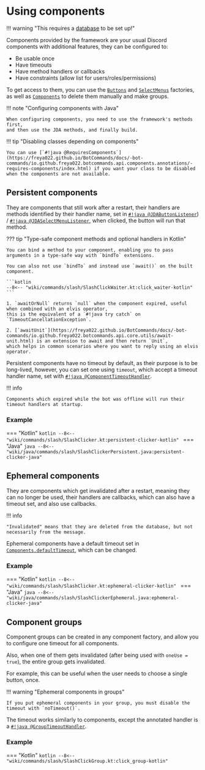 # Using components

!!! warning "This requires a [database](using-botcommands/database.md) to be set up!"

Components provided by the framework are your usual Discord components with additional features,
they can be configured to:
- Be usable once
- Have timeouts
- Have method handlers or callbacks
- Have constraints (allow list for users/roles/permissions)

To get access to them, you can use the [`Buttons`](https://freya022.github.io/BotCommands/docs/-bot-commands/io.github.freya022.botcommands.api.components/-buttons/index.html) and [`SelectMenus`](https://freya022.github.io/BotCommands/docs/-bot-commands/io.github.freya022.botcommands.api.components/-select-menus/index.html) factories,
as well as [`Components`](https://freya022.github.io/BotCommands/docs/-bot-commands/io.github.freya022.botcommands.api.components/-components/index.html) to delete them manually and make groups.

!!! note "Configuring components with Java"

    When configuring components, you need to use the framework's methods first, 
    and then use the JDA methods, and finally build.

!!! tip "Disabling classes depending on components"

    You can use [`#!java @RequiresComponents`](https://freya022.github.io/BotCommands/docs/-bot-commands/io.github.freya022.botcommands.api.components.annotations/-requires-components/index.html) if you want your class to be disabled when the components are not available.

## Persistent components
They are components that still work after a restart,
their handlers are methods identified by their handler name, set in [`#!java @JDAButtonListener`](https://freya022.github.io/BotCommands/docs/-bot-commands/io.github.freya022.botcommands.api.components.annotations/-j-d-a-button-listener/index.html)) / [`#!java @JDASelectMenuListener`](https://freya022.github.io/BotCommands/docs/-bot-commands/io.github.freya022.botcommands.api.components.annotations/-j-d-a-select-menu-listener/index.html),
when clicked, the button will run that method.

[//]: # (TODO add awaitOrNull KDocs link)

??? tip "Type-safe component methods and optional handlers in Kotlin"

    You can bind a method to your component, enabling you to pass arguments in a type-safe way with `bindTo` extensions.

    You can also not use `bindTo` and instead use `await()` on the built component.

    ```kotlin
    --8<-- "wiki/commands/slash/SlashClickWaiter.kt:click_waiter-kotlin"
    ```

    1. `awaitOrNull` returns `null` when the component expired, useful when combined with an elvis operator,
    this is the equivalent of a `#!java try catch` on `TimeoutCancellationException`.

    2. [`awaitUnit`](https://freya022.github.io/BotCommands/docs/-bot-commands/io.github.freya022.botcommands.api.core.utils/await-unit.html) is an extension to await and then return `Unit`, 
    which helps in common scenarios where you want to reply using an elvis operator.

Persistent components have no timeout by default, as their purpose is to be long-lived, however,
you can set one using `timeout`, which accept a timeout handler name, set with [`#!java @ComponentTimeoutHandler`](https://freya022.github.io/BotCommands/docs/-bot-commands/io.github.freya022.botcommands.api.components.annotations/-component-timeout-handler/index.html).

!!! info

    Components which expired while the bot was offline will run their timeout handlers at startup.

### Example
=== "Kotlin"
    ```kotlin
    --8<-- "wiki/commands/slash/SlashClicker.kt:persistent-clicker-kotlin"
    ```
=== "Java"
    ```java
    --8<-- "wiki/java/commands/slash/SlashClickerPersistent.java:persistent-clicker-java"
    ```

## Ephemeral components
They are components which get invalidated after a restart, meaning they can no longer be used,
their handlers are callbacks, which can also have a timeout set, and also use callbacks.

!!! info

    "Invalidated" means that they are deleted from the database, but not necessarily from the message.

Ephemeral components have a default timeout set in [`Components.defaultTimeout`](https://freya022.github.io/BotCommands/docs/-bot-commands/io.github.freya022.botcommands.api.components/-components/-companion/default-timeout.html), which can be changed.

### Example
=== "Kotlin"
    ```kotlin
    --8<-- "wiki/commands/slash/SlashClicker.kt:ephemeral-clicker-kotlin"
    ```
=== "Java"
    ```java
    --8<-- "wiki/java/commands/slash/SlashClickerEphemeral.java:ephemeral-clicker-java"
    ```

## Component groups
Component groups can be created in any component factory, and allow you to configure one timeout for all components.

Also, when one of them gets invalidated (after being used with `oneUse = true`),
the entire group gets invalidated.

For example, this can be useful when the user needs to choose a single button, once.

!!! warning "Ephemeral components in groups"

    If you put ephemeral components in your group, you must disable the timeout with `noTimeout()`.

The timeout works similarly to components, except the annotated handler is a [`#!java @GroupTimeoutHandler`](https://freya022.github.io/BotCommands/docs/-bot-commands/io.github.freya022.botcommands.api.components.annotations/-group-timeout-handler/index.html).

### Example
=== "Kotlin"
    ```kotlin
    --8<-- "wiki/commands/slash/SlashClickGroup.kt:click_group-kotlin"
    ```